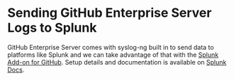 # Sending GitHub Enterprise Server Logs to Splunk

GitHub Enterprise Server comes with syslog-ng built in to send data to platforms like Splunk and we can take advantage of that with the [Splunk Add-on for GitHub](https://splunkbase.splunk.com/app/6254/). Setup details and documentation is available on [Splunk Docs](https://docs.splunk.com/Documentation/AddOns/released/GitHub/About).
